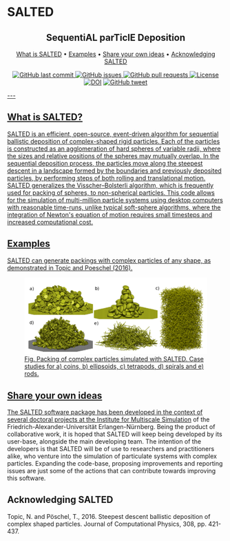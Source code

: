 # SALTED
<h2 align="center">SequentiAL parTiclE Deposition</a></h2>

<p align="center">
  <a href="#what-is-salted">What is SALTED</a> •
  <a href="#examples">Examples</a> •
  <a href="#share-your-own-ideas">Share your own ideas</a> •
  <a href="#acknowledging-salted">Acknowledging SALTED</a>
</p>
<p align="center">
    <a href="https://github.com/vsangelidakis/SALTED/commits/master">
    <img src="https://img.shields.io/github/last-commit/vsangelidakis/SALTED.svg?style=flat-square&logo=github&logoColor=white"
         alt="GitHub last commit">
    <a href="https://github.com/vsangelidakis/SALTED/issues">
    <img src="https://img.shields.io/github/issues-raw/vsangelidakis/SALTED.svg?style=flat-square&logo=github&logoColor=white"
         alt="GitHub issues">
    <a href="https://github.com/vsangelidakis/SALTED/pulls">
    <img src="https://img.shields.io/github/issues-pr-raw/vsangelidakis/SALTED.svg?style=flat-square&logo=github&logoColor=white"
         alt="GitHub pull requests">
    <a href="https://opensource.org/licenses/GPL-3.0">
    <img src="https://img.shields.io/badge/license-GPL-blue.svg"
         alt="License">
    <a href="https://doi.org/10.1016/j.jcp.2015.12.052">
    <img src="https://img.shields.io/badge/DOI-10.1016%2Fj.jcp.2015.12.052-blue"
	     alt="DOI"></a>
    <a href="https://twitter.com/intent/tweet?text=SequentiAL parTiclE Deposition: &url=https%3A%2F%2Fgithub.com%2Fvsangelidakis%2FSALTED">
    <img src="https://img.shields.io/twitter/url/https/github.com/vsangelidakis/SALTED.svg?style=flat-square&logo=twitter"
         alt="GitHub tweet">
</p>
---

## What is SALTED?
SALTED is an efficient, open-source, event-driven algorithm for sequential ballistic deposition of complex-shaped rigid particles. Each of the particles is constructed as an agglomeration of hard spheres of variable radii, where the sizes and relative positions of the spheres may mutually overlap. In the sequential deposition process, the particles move along the steepest descent in a landscape formed by the boundaries and previously deposited particles, by performing steps of both rolling and translational motion. SALTED generalizes the Visscher–Bolsterli algorithm, which is frequently used for packing of spheres, to non-spherical particles. This code allows for the simulation of multi-million particle systems using desktop computers with reasonable time-runs, unlike typical soft-sphere algorithms, where the integration of Newton's equation of motion requires small timesteps and increased computational cost.


## Examples
SALTED can generate packings with complex particles of any shape, as demonstrated in Topic and Poeschel (2016).

<figure>
	<img src="figures/case_studies.png" alt="drawing" width="1000"/>
	<figcaption> Fig. Packing of complex particles simulated with SALTED. Case studies for a) coins, b) ellipsoids, c) tetrapods, d) spirals and e) rods.
</figcaption>
</figure>


[//]: <> (## Architectural features)


## Share your own ideas
The SALTED software package has been developed in the context of several doctoral projects at the 
<a href="https://www.mss.cbi.fau.de/research/granular-packing/">Institute for Multiscale Simulation</a> 
of the Friedrich-Alexander-Universität Erlangen-Nürnberg. Being the product of collaborative work, it is hoped that SALTED will keep being developed by its user-base, alongside the main developing team. The intention of the developers is that SALTED will be of use to researchers and practitioners alike, who venture into the simulation of particulate systems with complex particles. Expanding the code-base, proposing improvements and reporting issues are just some of the actions that can contribute towards improving this software.

## Acknowledging SALTED
Topic, N. and Pöschel, T., 2016. Steepest descent ballistic deposition of complex shaped particles. Journal of Computational Physics, 308, pp. 421-437.

[//]: <> (<h4 align="center">2022 © Vasileios Angelidakis, Nikola Topic, Thorsten Poeschel. Institute for Multiscale Simulation, FAU, Germany </a></h4>)


